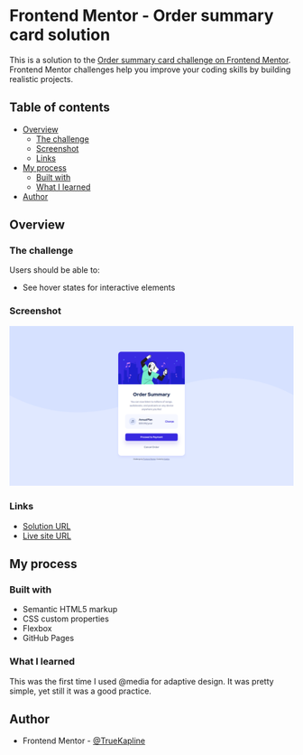 # Frontend Mentor - Order summary card solution

This is a solution to the [Order summary card challenge on Frontend Mentor](https://www.frontendmentor.io/challenges/order-summary-component-QlPmajDUj). Frontend Mentor challenges help you improve your coding skills by building realistic projects. 

## Table of contents

- [Overview](#overview)
  - [The challenge](#the-challenge)
  - [Screenshot](#screenshot)
  - [Links](#links)
- [My process](#my-process)
  - [Built with](#built-with)
  - [What I learned](#what-i-learned)
- [Author](#author)

## Overview

### The challenge

Users should be able to:

- See hover states for interactive elements

### Screenshot

![](./images/screenshot.png)

### Links

- [Solution URL](https://www.frontendmentor.io/solutions/adaptive-flexbox-order-summary-component-8Pm0YsKPv-)
- [Live site URL](http://kapline.me/order-summary-component-main/)

## My process

### Built with

- Semantic HTML5 markup
- CSS custom properties
- Flexbox
- GitHub Pages

### What I learned

This was the first time I used @media for adaptive design. It was pretty simple, yet still it was a good practice.

## Author

- Frontend Mentor - [@TrueKapline](https://www.frontendmentor.io/profile/TrueKapline)